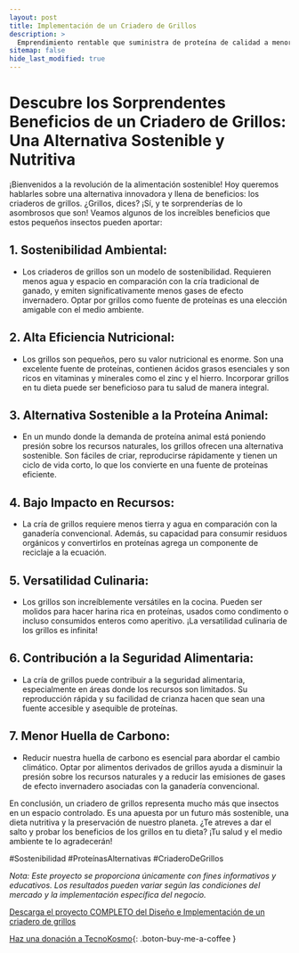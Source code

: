 ```yaml
---
layout: post
title: Implementación de un Criadero de Grillos
description: >
  Emprendimiento rentable que suministra de proteína de calidad a menor impacto ambiental.
sitemap: false
hide_last_modified: true
---
```


# Descubre los Sorprendentes Beneficios de un Criadero de Grillos: Una Alternativa Sostenible y Nutritiva 

¡Bienvenidos a la revolución de la alimentación sostenible! Hoy queremos hablarles sobre una alternativa innovadora y llena de beneficios: los criaderos de grillos. ¿Grillos, dices? ¡Sí, y te sorprenderías de lo asombrosos que son! Veamos algunos de los increíbles beneficios que estos pequeños insectos pueden aportar:

## 1. Sostenibilidad Ambiental: ## 
   - Los criaderos de grillos son un modelo de sostenibilidad. Requieren menos agua y espacio en comparación con la cría tradicional de ganado, y emiten significativamente menos gases de efecto invernadero. Optar por grillos como fuente de proteínas es una elección amigable con el medio ambiente.

## 2. Alta Eficiencia Nutricional: ## 
   - Los grillos son pequeños, pero su valor nutricional es enorme. Son una excelente fuente de proteínas, contienen ácidos grasos esenciales y son ricos en vitaminas y minerales como el zinc y el hierro. Incorporar grillos en tu dieta puede ser beneficioso para tu salud de manera integral.

## 3. Alternativa Sostenible a la Proteína Animal: ## 
   - En un mundo donde la demanda de proteína animal está poniendo presión sobre los recursos naturales, los grillos ofrecen una alternativa sostenible. Son fáciles de criar, reproducirse rápidamente y tienen un ciclo de vida corto, lo que los convierte en una fuente de proteínas eficiente.

## 4. Bajo Impacto en Recursos: ## 
   - La cría de grillos requiere menos tierra y agua en comparación con la ganadería convencional. Además, su capacidad para consumir residuos orgánicos y convertirlos en proteínas agrega un componente de reciclaje a la ecuación.

## 5. Versatilidad Culinaria: ## 
   - Los grillos son increíblemente versátiles en la cocina. Pueden ser molidos para hacer harina rica en proteínas, usados como condimento o incluso consumidos enteros como aperitivo. ¡La versatilidad culinaria de los grillos es infinita!

## 6. Contribución a la Seguridad Alimentaria: ## 
   - La cría de grillos puede contribuir a la seguridad alimentaria, especialmente en áreas donde los recursos son limitados. Su reproducción rápida y su facilidad de crianza hacen que sean una fuente accesible y asequible de proteínas.

## 7. Menor Huella de Carbono: ## 
   - Reducir nuestra huella de carbono es esencial para abordar el cambio climático. Optar por alimentos derivados de grillos ayuda a disminuir la presión sobre los recursos naturales y a reducir las emisiones de gases de efecto invernadero asociadas con la ganadería convencional.

En conclusión, un criadero de grillos representa mucho más que insectos en un espacio controlado. Es una apuesta por un futuro más sostenible, una dieta nutritiva y la preservación de nuestro planeta. ¿Te atreves a dar el salto y probar los beneficios de los grillos en tu dieta? ¡Tu salud y el medio ambiente te lo agradecerán!  

#Sostenibilidad #ProteínasAlternativas #CriaderoDeGrillos

*Nota: Este proyecto se proporciona únicamente con fines informativos y educativos. Los resultados pueden variar según las condiciones del mercado y la implementación específica del negocio.*

[Descarga el proyecto COMPLETO del Diseño e Implementación de un criadero de grillos](https://www.dropbox.com/scl/fo/3apa9qb05rcd5i52j1mpg/h?rlkey=wv7ahxegrfvc6z3f5ua4re1u5&dl=0)
                                                                                


[Haz una donación a TecnoKosmo](https://www.buymeacoffee.com/nain.taleb){: .boton-buy-me-a-coffee }


<object data="../criaderoGrillos.pdf" width="100%" height="600" type='application/pdf'></object>

